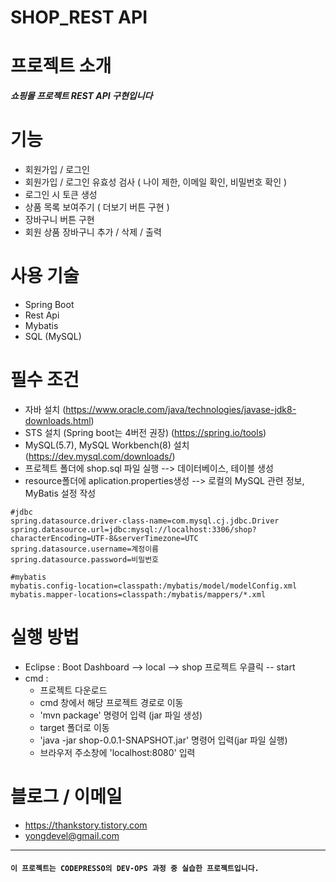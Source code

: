 # SHOP_REST API

# 프로젝트 소개
  ***쇼핑몰 프로젝트 REST API 구현입니다***
  
# 기능
  - 회원가입 / 로그인
  - 회원가입 / 로그인 유효성 검사 ( 나이 제한, 이메일 확인, 비밀번호 확인 )
  - 로그인 시 토큰 생성
  - 상품 목록 보여주기 ( 더보기 버튼 구현 )
  - 장바구니 버튼 구현
  - 회원 상품 장바구니 추가 / 삭제 / 출력

# 사용 기술
  - Spring Boot
  - Rest Api
  - Mybatis
  - SQL (MySQL)
  
# 필수 조건 
 - 자바 설치 (https://www.oracle.com/java/technologies/javase-jdk8-downloads.html)
 - STS 설치 (Spring boot는 4버전 권장) (https://spring.io/tools)
 - MySQL(5.7), MySQL Workbench(8) 설치 (https://dev.mysql.com/downloads/)
 - 프로젝트 폴더에 shop.sql 파일 실행 --> 데이터베이스, 테이블 생성
 - resource폴더에 aplication.properties생성 --> 로컬의 MySQL 관련 정보, MyBatis 설정 작성
 ```
 #jdbc 
spring.datasource.driver-class-name=com.mysql.cj.jdbc.Driver
spring.datasource.url=jdbc:mysql://localhost:3306/shop?characterEncoding=UTF-8&serverTimezone=UTC
spring.datasource.username=계정이름
spring.datasource.password=비밀번호

#mybatis
mybatis.config-location=classpath:/mybatis/model/modelConfig.xml
mybatis.mapper-locations=classpath:/mybatis/mappers/*.xml

 ```
 
# 실행 방법
 - Eclipse : Boot Dashboard --> local --> shop 프로젝트 우클릭 -- start
 - cmd : 
   - 프로젝트 다운로드 
   - cmd 창에서 해당 프로젝트 경로로 이동
   - 'mvn package' 명령어 입력 (jar 파일 생성) 
   - target 폴더로 이동 
   - 'java -jar shop-0.0.1-SNAPSHOT.jar' 명령어 입력(jar 파일 실행) 
   - 브라우저 주소창에 'localhost:8080' 입력

# 블로그 / 이메일
 - https://thankstory.tistory.com
 - yongdevel@gmail.com
 
---

#### ````이 프로젝트는 CODEPRESSO의 DEV-OPS 과정 중 실습한 프로젝트입니다.````
